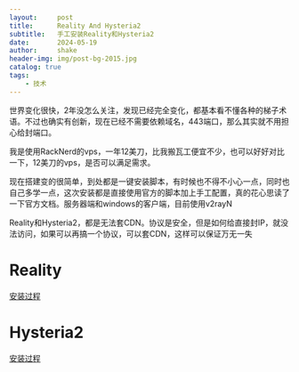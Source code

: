 ```yaml
---
layout:     post
title:      Reality And Hysteria2
subtitle:   手工安装Reality和Hysteria2
date:       2024-05-19
author:     shake
header-img: img/post-bg-2015.jpg
catalog: true
tags:
    - 技术
---
```


世界变化很快，2年没怎么关注，发现已经完全变化，都基本看不懂各种的梯子术语。不过也确实有创新，现在已经不需要依赖域名，443端口，那么其实就不用担心给封端口。

我是使用RackNerd的vps，一年12美刀，比我搬瓦工便宜不少，也可以好好对比一下，12美刀的vps，是否可以满足需求。

现在搭建变的很简单，到处都是一键安装脚本，有时候也不得不小心一点，同时也自己多学一点，这次安装都是直接使用官方的脚本加上手工配置，真的花心思读了一下官方文档。服务器端和windows的客户端，目前使用v2rayN

Reality和Hysteria2，都是无法套CDN。协议是安全，但是如何给直接封IP，就没法访问，如果可以再搞一个协议，可以套CDN，这样可以保证万无一失

# Reality

[安装过程](https://github.com/shake/Xray-install)

# Hysteria2

[安装过程](https://github.com/shake/hysteria)



